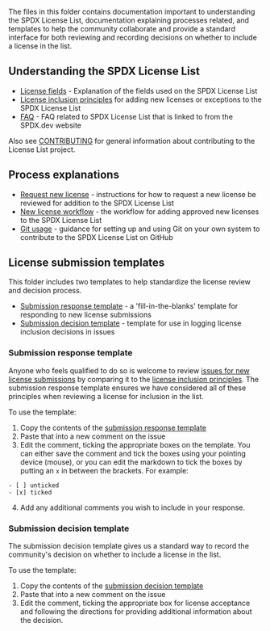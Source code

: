 The files in this folder contains documentation important to understanding the SPDX License List, documentation explaining processes related, and templates to help the community collaborate and provide a standard interface for both reviewing and recording decisions on whether to include a license in the list.

## Understanding the SPDX License List

* [License fields](license-fields.md) - Explanation of the fields used on the SPDX License List
* [License inclusion principles](license-inclusion-principles.md) for adding new licenses or exceptions to the SPDX License List
* [FAQ](faq.md) - FAQ related to SPDX License List that is linked to from the SPDX.dev website

Also see [CONTRIBUTING](./CONTRIBUTING.md) for general information about contributing to the License List project.

## Process explanations

* [Request new license](request-new-license.md) - instructions for how to request a new license be reviewed for addition to the SPDX License List
* [New license workflow](./new-license-workflow.md) - the workflow for adding approved new licenses to the SPDX License List
* [Git usage](git-usage.md) - guidance for setting up and using Git on your own system to contribute to the SPDX License List on GitHub

## License submission templates

This folder includes two templates to help standardize the license review and decision process.

* [Submission response template](template-license-review-checklist.md) - a 'fill-in-the-blanks' template for responding to new license submissions
* [Submission decision template](template-decision.md) - template for use in logging license inclusion decisions in issues

### Submission response template

Anyone who feels qualified to do so is welcome to review [issues for new license submissions](https://github.com/spdx/license-list-XML/issues?q=is%3Aissue+is%3Aopen+label%3A%22new+license%2Fexception+request%22) by comparing it to the [license inclusion principles](./license-inclusion-principles.md). The submission response template ensures we have considered all of these principles when reviewing a license for inclusion in the list. 

To use the template:

1. Copy the contents of the [submission response template](template-license-review-checklist.md)
1. Paste that into a new comment on the issue
1. Edit the comment, ticking the appropriate boxes on the template. You can either save the comment and tick the boxes using your pointing device (mouse), or you can edit the markdown to tick the boxes by putting an `x` in between the brackets. For example:
```
- [ ] unticked
- [x] ticked
```
4. Add any additional comments you wish to include in your response.

### Submission decision template

The submission decision template gives us a standard way to record the community's decision on whether to include a license in the list.

To use the template:

1. Copy the contents of the [submission decision template](./template-decision.md)
1. Paste that into a new comment on the issue
1. Edit the comment, ticking the appropriate box for license acceptance and following the directions for providing additional information about the decision.
